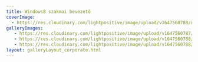 ```yaml
---
title: Windows8 szakmai bevezető
coverImage:
  - https://res.cloudinary.com/lightpositive/image/upload/v1647560788/uploads/Windows8%20szakmai%20bevezet%C5%91/Windows8-vallalati-rendezveny.jpg
galleryImages:
   - https://res.cloudinary.com/lightpositive/image/upload/v1647560787/uploads/Windows8%20szakmai%20bevezet%C5%91/Windows8-vallalati-rendezveny3.jpg
   - https://res.cloudinary.com/lightpositive/image/upload/v1647560788/uploads/Windows8%20szakmai%20bevezet%C5%91/Windows8-vallalati-rendezveny2.jpg
   - https://res.cloudinary.com/lightpositive/image/upload/v1647560788/uploads/Windows8%20szakmai%20bevezet%C5%91/Windows8-vallalati-rendezveny.jpg
layout: galleryLayout_corporate.html
---
```

